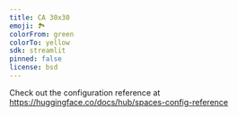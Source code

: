 ```yaml
---
title: CA 30x30
emoji: 🏞️
colorFrom: green
colorTo: yellow
sdk: streamlit
pinned: false
license: bsd
---
```


Check out the configuration reference at https://huggingface.co/docs/hub/spaces-config-reference
